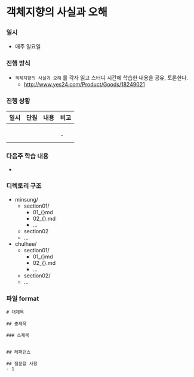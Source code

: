 # 객체지향의 사실과 오해

### 일시

* 매주 일요일



### 진행 방식

* `객체지향의 사실과 오해` 를 각자 읽고 스터디 시간에 학습한 내용을 공유, 토론한다.
  * http://www.yes24.com/Product/Goods/18249021



### 진행 상황

| 일시 | 단원 | 내용 | 비고 |
| ---- | ---- | ---- | ---- |
|      |      |      |      |
|      |      |      |      |
|      |      |      |      |
|      |      |      | -    |
|      |      |      |      |



### 다음주 학습 내용

* 



### 디렉토리 구조

* minsung/
  * section01/
    * 01\_{}md
    * 02\_{}.md
    * \...
  * section02
  * \...
* chulhee/
  * section01/
    * 01\_{}md
    * 02\_{}.md
    * \...
  * section02/
  * ...



### 파일 format

```
# 대제목

## 중제목 

### 소제목 


## 레퍼런스

## 질문할 사항
- 1

```




